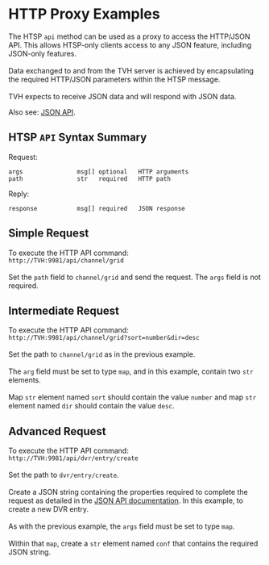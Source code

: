 # HTTP Proxy Examples

The HTSP `api` method can be used as a proxy to access the HTTP/JSON API.  This allows HTSP-only clients access to any JSON feature, including JSON-only features.\
\
Data exchanged to and from the TVH server is achieved by encapsulating the required HTTP/JSON parameters within the HTSP message.\
\
TVH expects to receive JSON data and will respond with JSON data.

Also see: [JSON API](../json-api/).

## HTSP `API` Syntax Summary

Request:

```
args               msg[] optional   HTTP arguments
path               str   required   HTTP path
```

Reply:

```
response           msg[] required   JSON response 
```

## Simple Request

To execute the HTTP API command:\
`http://TVH:9981/api/channel/grid`\
\
Set the `path` field to `channel/grid` and send the request.  The `args` field is not required.

## Intermediate Request

To execute the HTTP API command:\
`http://TVH:9981/api/channel/grid?sort=number&dir=desc`\
\
Set the path to `channel/grid` as in the previous example.\
\
The `arg` field must be set to type `map`, and in this example, contain two `str` elements.\
\
Map `str` element named `sort` should contain the value `number` and map `str` element named `dir` should contain the value `desc`.

## Advanced Request

To execute the HTTP API command:\
`http://TVH:9981/api/dvr/entry/create`\
\
Set the path to `dvr/entry/create`.\
\
Create a JSON string containing the properties required to complete the request as detailed in the [JSON API documentation](../json-api/).  In this example, to create a new DVR entry.\
\
As with the previous example, the `args` field must be set to type `map`.\
\
Within that `map`, create a `str` element named `conf` that contains the required JSON string.
